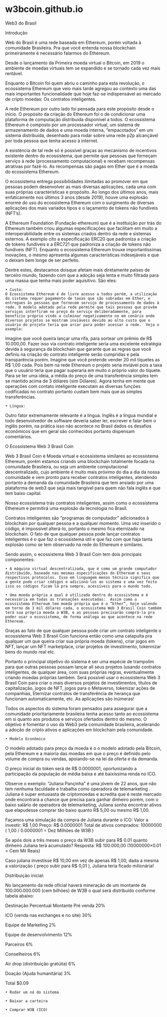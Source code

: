 # w3bcoin.github.io




Web3 do Brasil



Introdução

Web do Brasil é uma rede baseada em Ethereum, porém voltada à comunidade Brasileira. Pra que você entenda nossa blockchain primeiramente é necessário falarmos do Ethereum.

Desde o lançamento da Primeira moeda virtual o Bitcoin, em 2019 o ambiente de moedas virtuais tem se expandido e se tornado cada vez mais rentável.

Enquanto o Bitcoin foi quem abriu o caminho para esta revolução, o ecossistema Ethereum que veio mais tarde agregou ao contexto uma das mais importantes funcionalidade que hoje faz-se indispensável ao mercado de cripto moedas: Os contratos inteligentes.

A rede Ethereum por outro lado foi pensada para este propósito desde o início.  O propósito da criação do Ethereum foi o de condicionar uma plataforma de computação distribuída disponível a todos. O ecossistema Ethereum é composto por um processador virtual, um sistema de armazenamento de dados e uma moeda interna, “empacotados” em um sistema distribuída, desenhado para rodar sobre uma rede p2p alcançável por toda pessoa que tenha acesso à internet.

A existência de tal rede só é possível graças ao mecanismo de incentivos existente dentro do ecossistema, que permite que pessoas que forneçam serviço à rede (processamento computacional) e recebam recompensas atrativas por fazê-lo.  As recompensas são pagas em Ether que é a moeda do ecossistema Ethereum.

O ecossistema entrega possibilidades ilimitadas ao promover em que pessoas podem desenvolver as mais diversas aplicações, cada uma com suas próprias características e propósito.  Ao longo dos últimos anos, mais enfaticamente nos últimos 3 anos (desde 2019), houve uma explosão enorme do uso do ecossistema Ethereum com o surgimento de diversas aplicações dos mais variados tipos e o laçamento de tokens não fundíveis (NFT’s).  

A Ethereum Foundation (Fundação ethereum) que é a instituição por trás do Ethereum também criou algumas especificações que facilitam em muito a interoperabilidade entre os sistemas criados dentro da rede e sistemas externos.  A exemplo cito a especificação ERC20 que padroniza a criação de tokens fundíveis e a ERC721 que padroniza a criação de tokens não fundíveis (NFT). Enquanto o ecossistema Ethereum trouxe importantíssimas inovações, o mesmo apresenta algumas características indesejáveis e que o deixam bem longe de ser perfeito.  

Dentre estes, destacamos doisque afetam mais diretamente países de terceiro mundo, fazendo com que a adoção seja lenta e muito filtrada para uma massa que tenha mais poder aquisitivo. São eles:

    • Custo:
	O Ecossistema Ethereum é de livre acesso a todos porém, a utilização do sistema requer pagamento de taxas que são cobradas em Ether, e entregues às pessoas que fornecem serviço de processamento de dados à rede. O modelo adotado pela rede permite que tais pessoas que provêm serviços interfiram no preço do serviço deliberadamente, para benefício próprio vindo a culminar negativamente no em cenário onde diversos projetos se mostram inviáveis devido ao alto custo que o usuário do projeto teria que arcar para poder acessar a rede.  Veja o exemplo:
Imagine que você queira lançar uma rifa, para sortear um prêmio de R$ 10.000,00. Fazer isso via contrato inteligente seria uma excelente estratégia devida à segurança da blockchain que garante que as regras que você definiu na criação do contrato inteligente serão cumpridas e pela transparência porém. Imagine que você pretende vender 20 mil tíquetes as R$ 1,00 cada. Pois bem na rede Ethereum o projeto seria inviável pois a taxa que o usuário teria que pagar superaria em muito o próprio valor do tíquete. Para se ter uma ideia, a média do preço de uma transferência simples tem se mantido acima de 3 dólares (sim Dólares). Agora tenha em mente que operações com contato inteligente executam as diversas funções codificadas no contrato portanto custam bem mais que as simples transferências. 


    • Língua: 
Outro fator  extremamente relevante é a língua. Inglês é a língua mundial e todo desenvolvedor de software  deveria saber ler, escrever e falar bem o inglês porém, na prática isso não acontece no Brasil dados os desafios econômicos que em geral são conhecidos portanto dispensam comentários.
	

O Ecossistema Web 3 Brasil Coin

Web 3 Brasil Coin é Moeda virtual e ecossistema similares ao ecossistema Ethereum, porém estamos criando uma blockchain totalmente focada na comunidade Brasileira, ou seja um ambiente computacional descentralizado, cujo ambiente é muito mais próximo do dia a dia da nossa comunidade e vem pronto para receber contratos inteligentes, atendendo portanto a demanda da comunidade Brasileira que tem ansiado por uma plataforma de web3 que seja mais tangível para quem não fala inglês e que tem baixo capital.

Nosso ecossistema trás contratos inteligentes,  assim como o ecossistema Ethereum e permitirá uma explosão da tecnologia no Brasil.

Contratos inteligentes são “programas de computador” adicionados à blockchain por qualquer pessoa e a qualquer momento. Uma vez inserido o código, é  impossível alterá-lo, portanto o mesmo fica eternizado na blockchain.  O fato de que qualquer pessoa pode lançar contratos inteligentes é o que faz o ecossistema útil e que faz com que haja tanta explosão como se tem  observado na rede do Ethereum e similares.

 Sendo assim, o ecossistema Web 3 Brasil Coin tem dois principais componentes:

    • A máquina virtual descentralizada, que é como um grande computador distribuído, baseado nas mesmas especificações do Ethereum e seus respectivos protocolos. Isso em linguagem menos técnica significa que a gente pode criar códigos e adicioná-los ao sistema e uma vez feito isso os códigos ficam lá pra sempre, acessíveis para o mundo todo.

    • Uma moeda própria a qual é utilizada dentro do ecossistema e é necessária em todas as transações executadas:  Assim como o ecossistema Ethereum tem moeda própria que é o “Ether”, hoje valendo em torno de 3 mil dólares cada, o ecossistema Web 3 Brasil Coin também  terá sua própria moeda a W3B, e as pessoas precisarão comprá-la pra poder usar o ecossistema, de forma análoga ao que acontece na rede Ethereum.

Graças ao fato de que qualquer pessoa pode criar um contrato inteligente  o ecossistema Web 3 Brasil Coin funciona então como uma catapulta pra qualquer um que queira criar sua própria moeda (tokens), criar jogos em NFT, lançar um NFT marketplace, criar projetos de investimento,  tokennizar bens do mundo real etc.

Portanto o principal objetivo do sistema é ser uma espécie de trampolim para que outras pessoas possam lançar ali seus projetos (usando contratos inteligentes, de qualquer área, com suas próprias regras, eventualmente criando moedas próprias também. Será possível usar o ecossistema  Web 3 Brasil Coin para criar o mais diversos projetos de investimentos, títulos de capitalização, jogos de NFT,  jogos para o Metaverso, tokenizar ações de companhias, Eternizar contratos de transferência de herança que funcionam automaticamente, etc. As aplicações são inúmeras!

Todos os aspectos do sistema foram pensados para assegurar que a comunidade prioritariamente brasileira tenha acesso tanto ao ecossistema em si quanto aos produtos e serviços ofertados dentro do mesmo. O objetivo é fomentar o uso da Web3 pela comunidade brasileira, acelerando a adoção de cripto ativos e aplicações em blockchain pela comunidade.


    • Modelo Econômico
O modelo adotado para preço da moeda é o o modelo adotado pela Bitcoin, pela Ethereum e a maioria das moedas em que o preço é definido pelo volume de compra ou vendas, apoiando-se na lei da oferta e da demanda.

O preço inicial do token será de R$ 0.0000001, oportunizando a participação da população de média baixa e até baixíssima renda no ICO. 

Observe o exemplo:
    “Juliana Pançinha” é uma jóvem de 22 anos, que não tem nenhuma faculdade e trabalha como operadora de telemarketing . Juliana é super entusiasta de criptomoedas e acredita que é neste mercado onde encontrará a chance que precisa para ganhar dinheiro porém, com o baixo salário de operadora de telemarketing, Juliana sonha encontrar ativos que elapudesse comprar tão baixo quanto R$ 5,00 ou mesmo R$ 1,00. 

Façamos uma simulação da compra de Juliana durante o ICO:
Valor a investir: R$ 1,00
Preço:   R$ 0.0000001
Total de ativos  comprados: 10000000 ( 1,00 / 0.0000001 = Dez Milhões de W3B ) 

Se após dois a três meses o preço da W3B subir para R$ 0.01 quanto dinheiro Juliana terá acumulado?
Resposta: R$ 100.000,00 (10000000×0.01 = Cem Mil Reais)

Caso juliana investisse R$ 10,00 em vez de apenas R$ 1,00, dada a mesma a valorização ( preço subir para R$ 0,01 ), Juliana teria ficado milionária!
	
Distribuição inicial:

No lançamento da rede oficial haverá mineração de um montante de 100.000.000.000 (cem bilhões) de W3B o qual será  distribuído conforme tabela abaixo:



Destinação
Percentual
Montante
Pré venda
20%

ICO (venda nas exchanges e no site)
30%

Equipe de Marketing
2%

Equipe de desenvolvimento
12%

Parceiros 
6%

Conselheiros
6%

Air drop (distribuição gratúita)
6%

Doação (Ajuda humanitária)
3%

Total
$0.09



    • Rodar um nó do sistema

    • Baixar a carteira

    • Comprar W3B (ICO)

